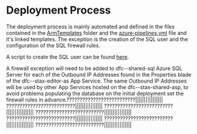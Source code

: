 # Deployment Process

The deployment process is mainly automated and defined in the files contained in the [ArmTemplates](ArmTemplates/) folder and the [azure-pipelines.yml](AzureDevOps/azure-pipelines.yml) file and it's linked templates.  The exception is the creation of the SQL user and the configuration of the SQL firewall rules.

A script to create the SQL user can be found [here](SqlScripts/ServiceAccountCreation.sql).

A firewall exception will need to be added to dfc-<env>-shared-sql Azure SQL Server for each of the Outbound IP Addresses found in the Properties blade of the dfc-<env>-stax-editor-as App Service.  The same Outbound IP Addresses will be used by other App Services hosted on the dfc-<env>-stax-shared-asp, to avoid problems populating the database on the initial deployment set the firewall rules in advance.??????????????????????????||||||||||||||||
??????????????????????????||||||||||||||||
??????????????????????????||||||||||||||||
??????????????????????????||||||||||||||||
??????????????????????????||||||||||||||||
??????????????????????????||||||||||||||||
??????????????????????????||||||||||||||||
